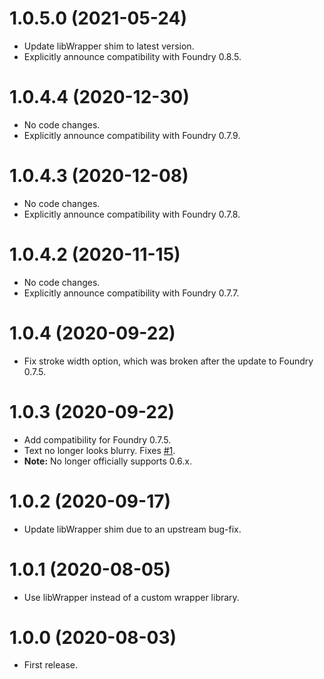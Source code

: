 # 1.0.5.0 (2021-05-24)

- Update libWrapper shim to latest version.
- Explicitly announce compatibility with Foundry 0.8.5.

# 1.0.4.4 (2020-12-30)

- No code changes.
- Explicitly announce compatibility with Foundry 0.7.9.

# 1.0.4.3 (2020-12-08)

- No code changes.
- Explicitly announce compatibility with Foundry 0.7.8.

# 1.0.4.2 (2020-11-15)

- No code changes.
- Explicitly announce compatibility with Foundry 0.7.7.

# 1.0.4 (2020-09-22)

- Fix stroke width option, which was broken after the update to Foundry 0.7.5.

# 1.0.3 (2020-09-22)

- Add compatibility for Foundry 0.7.5.
- Text no longer looks blurry. Fixes [#1](https://github.com/ruipin/fvtt-better-text-drawings/issues/1).
- **Note:** No longer officially supports 0.6.x.

# 1.0.2 (2020-09-17)

- Update libWrapper shim due to an upstream bug-fix.

# 1.0.1 (2020-08-05)

- Use libWrapper instead of a custom wrapper library.

# 1.0.0 (2020-08-03)

- First release.